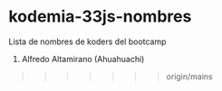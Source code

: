# kodemia-33js-nombres

Lista de nombres de koders del bootcamp


1. Alfredo Altamirano (Ahuahuachi)
>>>>>>> origin/mains